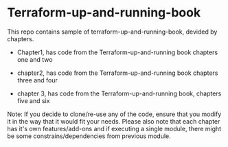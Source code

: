 # Terraform-up-and-running-book

This repo contains sample of terraform-up-and-running-book, devided by chapters.

- Chapter1, has code from the Terraform-up-and-running book chapters one and two

- chapter2, has code from the Terraform-up-and-running book chapters three and four

- chapter 3, has code from the Terraform-up-and-running book, chapters five and six  

Note: If you decide to clone/re-use any of the code, ensure that you modify it in the way that it would fit your needs. Please also note that each chapter has it's own features/add-ons and if executing a single module, there might be some constrains/dependencies from previous module.
